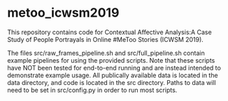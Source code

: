 # metoo_icwsm2019

This repository contains code for Contextual Affective Analysis:A Case Study of People Portrayals in Online #MeToo Stories (ICWSM 2019).

The files src/raw_frames_pipeline.sh and src/full_pipeline.sh contain example pipelines for using the provided scripts. Note that these scripts have NOT been tested for end-to-end running and are instead intended to demonstrate example usage. All publically available data is located in the data directory, and code is located in the src directory. Paths to data will need to be set in src/config.py in order to run most scripts.
